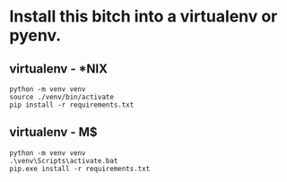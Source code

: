 # Install this bitch into a virtualenv or pyenv. 

## virtualenv - *NIX
```
python -m venv venv
source ./venv/bin/activate
pip install -r requirements.txt
```

## virtualenv - M$
```
python -m venv venv
.\venv\Scripts\activate.bat
pip.exe install -r requirements.txt
```